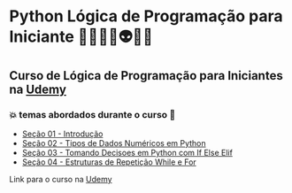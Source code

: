 # Python Lógica de Programação para Iniciante 👩🏻‍💻🤯👽🤖🐍
## Curso de Lógica de Programação para Iniciantes na [Udemy](https://www.udemy.com/course/formacao-python-modulo-basico/)
### 💥 temas abordados durante o curso 🚀
- [Seção 01 - Introdução](https://github.com/romulovieira777/Python_Logica_de_Programacao_para_Iniciantes/tree/master/Secao_01_Introducao)
- [Seção 02 - Tipos de Dados Numéricos em Python](https://github.com/romulovieira777/Python_Logica_de_Programacao_para_Iniciantes/tree/master/Secao_02_Tipos_de_Dados_Numericos_em_Python)
- [Seção 03 - Tomando Decisoes em Python com If Else Elif](https://github.com/romulovieira777/Python_Logica_de_Programacao_para_Iniciantes/tree/master/Secao_03_Tomando_Decisoes_em_Python_com_If_Else_Elif)
- [Seção 04 - Estruturas de Repetição While e For](https://github.com/romulovieira777/Python_Logica_de_Programacao_para_Iniciantes/tree/master/Secao_04_Estruturas_de_Repeticao_While_e_For)

Link para o curso na [Udemy](https://www.udemy.com/course/formacao-python-modulo-basico/)

